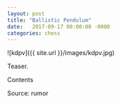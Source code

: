 ```yaml
---
layout: post
title: "Ballistic Pendulum"
date:   2017-09-17 00:00:00 -0000
categories: chess
---
```


![kdpv]({{ site.url }}/images/kdpv.jpg)

Teaser.

<!--more-->

Contents

Source: rumor
